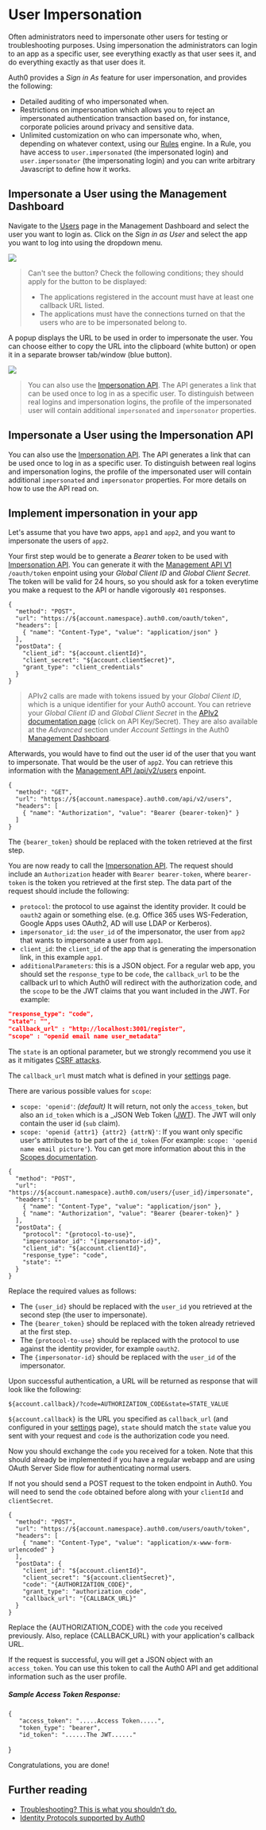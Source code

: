 # User Impersonation

Often administrators need to impersonate other users for testing or troubleshooting purposes. Using impersonation the administrators can login to an app as a specific user, see everything exactly as that user sees it, and do everything exactly as that user does it.

Auth0 provides a _Sign in As_ feature for user impersonation, and provides the following:
- Detailed auditing of who impersonated when.
- Restrictions on impersonation which allows you to reject an impersonated authentication transaction based on, for instance, corporate policies around privacy and sensitive data.
- Unlimited customization on who can impersonate who, when, depending on whatever context, using our [Rules](/rules) engine. In a Rule, you have access to `user.impersonated` (the impersonated login) and `user.impersonator` (the impersonating login) and you can write arbitrary Javascript to define how it works.

## Impersonate a User using the Management Dashboard

Navigate to the [Users](${uiURL}/#/users) page in the Management Dashboard and select the user you want to login as. Click on the _Sign in as User_ and select the app you want to log into using the dropdown menu.

![](/media/articles/user-profile/signin-as-user-01.png)

> Can't see the button? Check the following conditions; they should apply for the button to be displayed:
> - The applications registered in the account must have at least one callback URL listed.
> - The applications must have the connections turned on that the users who are to be impersonated belong to.

A popup displays the URL to be used in order to impersonate the user. You can choose either to copy the URL into the clipboard (white button) or open it in a separate browser tab/window (blue button).

![](/media/articles/user-profile/signin-as-user-02.png)

> You can also use the [Impersonation API](api/authentication#!#post--users--user_id--impersonate). The API generates a link that can be used once to log in as a specific user. To distinguish between real logins and impersonation logins, the profile of the impersonated user will contain additional `impersonated` and `impersonator` properties.

## Impersonate a User using the Impersonation API

You can also use the [Impersonation API](api/authentication#!#post--users--user_id--impersonate). The API generates a link that can be used once to log in as a specific user. To distinguish between real logins and impersonation logins, the profile of the impersonated user will contain additional `impersonated` and `impersonator` properties. For more details on how to use the API read on.

## Implement impersonation in your app

Let's assume that you have two apps, `app1` and `app2`, and you want to impersonate the users of `app2`.

Your first step would be to generate a _Bearer_ token to be used with [Impersonation API](api/authentication#!#post--users--user_id--impersonate). You can generate it with the [Management API V1](api/management/v1) `/oauth/token` enpoint using your _Global Client ID_ and _Global Client Secret_. The token will be valid for 24 hours, so you should ask for a token everytime you make a request to the API or handle vigorously `401` responses.

```har
{
  "method": "POST",
  "url": "https://${account.namespace}.auth0.com/oauth/token",
  "headers": [
    { "name": "Content-Type", "value": "application/json" }
  ],
  "postData": {
    "client_id": "${account.clientId}",
    "client_secret": "${account.clientSecret}",
    "grant_type": "client_credentials"
  }
}
```

> APIv2 calls are made with tokens issued by your _Global Client ID_, which is a unique identifier for your Auth0 account. You can retrieve your _Global Client ID_ and _Global Client Secret_ in the [APIv2 documentation page](api/management/v2) (click on API Key/Secret). They are also available at the _Advanced_ section under _Account Settings_ in the Auth0 [Management Dashboard](${uiURL}/#/account/advanced).

Afterwards, you would have to find out the user id of the user that you want to impersonate. That would be the user of `app2`. You can retrieve this information with the [Management API /api/v2/users](api/management/v2#!/Users/get_users) enpoint.

```har
{
  "method": "GET",
  "url": "https://${account.namespace}.auth0.com/api/v2/users",
  "headers": [
    { "name": "Authorization", "value": "Bearer {bearer-token}" }
  ]
}
```

The `{bearer_token}` should be replaced with the token retrieved at the first step.

You are now ready to call the [Impersonation API](api/authentication#!#post--users--user_id--impersonate). The request should include an `Authorization` header with `Bearer bearer-token`, where `bearer-token` is the token you retrieved at the first step. The data part of the request should include the following:
- `protocol`: the protocol to use against the identity provider. It could be `oauth2` again or something else. (e.g. Office 365 uses WS-Federation, Google Apps uses OAuth2, AD will use LDAP or Kerberos).
- `impersonator_id`: the `user_id` of the impersonator, the user from `app2` that wants to impersonate a user from `app1`.
- `client_id`: the `client_id` of the app that is generating the impersonation link, in this example `app1`.
- `additionalParameters`: this is a JSON object. For a regular web app, you should set the `response_type` to be `code`, the `callback_url` to be the callback url to which Auth0 will redirect with the authorization code, and the `scope` to be the JWT claims that you want included in the JWT. For example:
```json
"response_type": "code",
"state": "",
"callback_url" : "http://localhost:3001/register",
"scope" : "openid email name user_metadata"
```

The `state` is an optional parameter, but we strongly recommend you use it as it mitigates [CSRF attacks](http://en.wikipedia.org/wiki/Cross-site_request_forgery).

The `callback_url` must match what is defined in your [settings](${uiURL}/#/settings) page.

There are various possible values for `scope`:
- `scope: 'openid'`: _(default)_ It will return, not only the `access_token`, but also an `id_token` which is a _JSON Web Token ([JWT](/jwt)). The JWT will only contain the user id (`sub` claim).
- `scope: 'openid {attr1} {attr2} {attrN}'`: If you want only specific user's attributes to be part of the `id_token` (For example: `scope: 'openid name email picture'`).
You can get more information about this in the [Scopes documentation](/scopes).

```har
{
  "method": "POST",
  "url": "https://${account.namespace}.auth0.com/users/{user_id}/impersonate",
  "headers": [
    { "name": "Content-Type", "value": "application/json" },
    { "name": "Authorization", "value": "Bearer {bearer-token}" }
  ],
  "postData": {
    "protocol": "{protocol-to-use}", 
    "impersonator_id": "{impersonator-id}",
    "client_id": "${account.clientId}",
    "response_type": "code",
    "state": ""
  }
}
```

Replace the required values as follows:
- The `{user_id}` should be replaced with the `user_id` you retrieved at the second step (the user to impersonate).
- The `{bearer_token}` should be replaced with the token already retrieved at the first step.
- The `{protocol-to-use}` should be replaced with the protocol to use against the identity provider, for example `oauth2`.
- The `{impersonator-id}` should be replaced with the `user_id` of the impersonator.

Upon successful authentication, a URL will be returned as response that will look like the following:

    ${account.callback}/?code=AUTHORIZATION_CODE&state=STATE_VALUE

`${account.callback}` is the URL you specified as `callback_url` (and configured in your [settings](${uiURL}/#/settings) page), `state` should match the `state` value you sent with your request and `code` is the authorization code you need.

Now you should exchange the `code` you received for a token. Note that this should already be implemented if you have a regular webapp and are using OAuth Server Side flow for authenticating normal users.

If not you should send a POST request to the token endpoint in Auth0. You will need to send the `code` obtained before along with your `clientId` and `clientSecret`.

```har
{
  "method": "POST",
  "url": "https://${account.namespace}.auth0.com/users/oauth/token",
  "headers": [
    { "name": "Content-Type", "value": "application/x-www-form-urlencoded" }
  ],
  "postData": {
    "client_id": "${account.clientId}",
    "client_secret": "${account.clientSecret}",
    "code": "{AUTHORIZATION_CODE}",
    "grant_type": "authorization_code",
    "callback_url": "{CALLBACK_URL}"
  }
}
```

Replace the {AUTHORIZATION_CODE} with the `code` you received previously. Also, replace {CALLBACK_URL} with your application's callback URL.

If the request is successful, you will get a JSON object with an `access_token`. You can use this token to call the Auth0 API and get additional information such as the user profile.


##### Sample Access Token Response:

	{
       "access_token": ".....Access Token.....",
       "token_type": "bearer",
       "id_token": "......The JWT......"
  }

Congratulations, you are done!


## Further reading
- [Troubleshooting? This is what you shouldn’t do.](https://auth0.com/blog/2015/12/14/how-not-to-troubleshoot-bugs-by-impersonating-users/)
- [Identity Protocols supported by Auth0](/protocols)